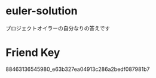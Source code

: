 
euler-solution
==============

プロジェクトオイラーの自分なりの答えです


Friend Key
==========
88463136545980_e63b327ea04913c286a2bedf087981b7
